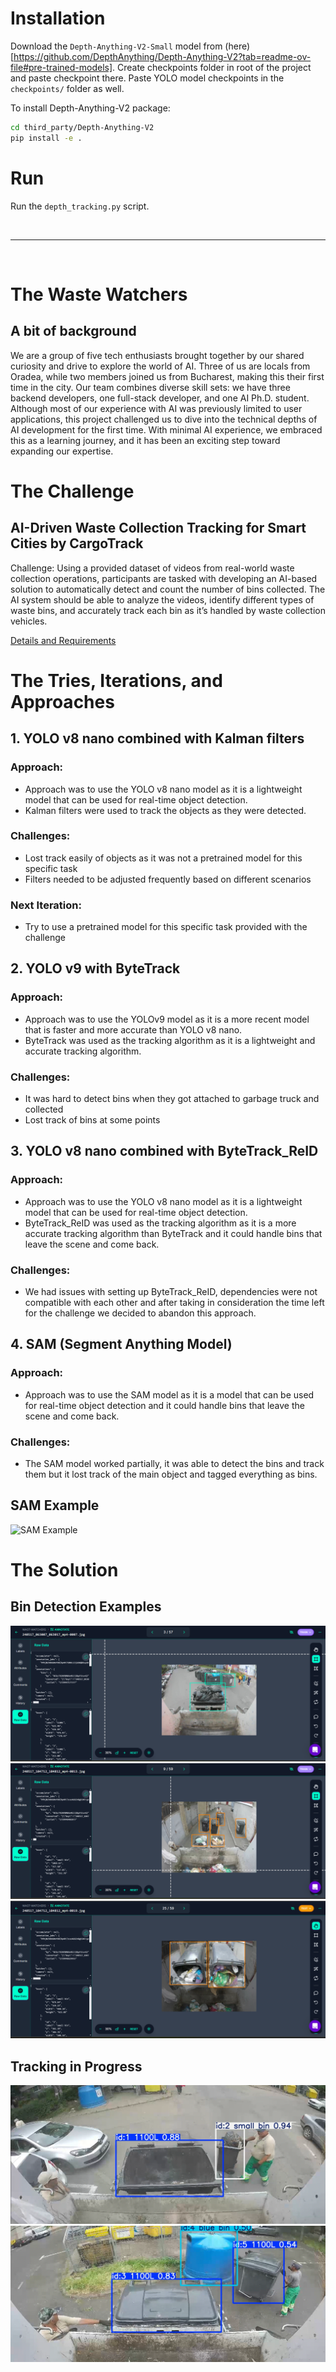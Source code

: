 # Installation

Download the `Depth-Anything-V2-Small` model from (here)[https://github.com/DepthAnything/Depth-Anything-V2?tab=readme-ov-file#pre-trained-models]. 
Create checkpoints folder in root of the project and paste checkpoint there. 
Paste YOLO model checkpoints in the `checkpoints/` folder as well.


To install Depth-Anything-V2 package:
```sh
cd third_party/Depth-Anything-V2
pip install -e .
```

# Run

Run the `depth_tracking.py` script.

<br><hr><br>

# The Waste Watchers

## A bit of background

We are a group of five tech enthusiasts brought together by our shared curiosity and drive to explore the world of AI. Three of us are locals from Oradea, while two members joined us from Bucharest, making this their first time in the city. Our team combines diverse skill sets: we have three backend developers, one full-stack developer, and one AI Ph.D. student. Although most of our experience with AI was previously limited to user applications, this project challenged us to dive into the technical depths of AI development for the first time. With minimal AI experience, we embraced this as a learning journey, and it has been an exciting step toward expanding our expertise.

# The Challenge

## AI-Driven Waste Collection Tracking for Smart Cities by CargoTrack

Challenge: Using a provided dataset of videos from real-world waste collection operations, participants are tasked with developing an AI-based solution to automatically detect and count the number of bins collected. The AI system should be able to analyze the videos, identify different types of waste bins, and accurately track each bin as it’s handled by waste collection vehicles.

[Details and Requirements](https://drive.google.com/file/d/18xBsGDdab9emjsYfdxEmSoyn4cir1C1j/view?usp=drive_link)

# The Tries, Iterations, and Approaches

## 1. YOLO v8 nano combined with Kalman filters
### Approach: 
- Approach was to use the YOLO v8 nano model as it is a lightweight model that can be used for real-time object detection.
- Kalman filters were used to track the objects as they were detected.
### Challenges: 
- Lost track easily of objects as it was not a pretrained model for this specific task
- Filters needed to be adjusted frequently based on different scenarios
### Next Iteration:
- Try to use a pretrained model for this specific task provided with the challenge

## 2. YOLO v9 with ByteTrack
### Approach:
- Approach was to use the YOLOv9 model as it is a more recent model that is faster and more accurate than YOLO v8 nano.
- ByteTrack was used as the tracking algorithm as it is a lightweight and accurate tracking algorithm.
### Challenges:
- It was hard to detect bins when they got attached to garbage truck and collected
- Lost track of bins at some points

## 3. YOLO v8 nano combined with ByteTrack_ReID
### Approach: 
- Approach was to use the YOLO v8 nano model as it is a lightweight model that can be used for real-time object detection.
- ByteTrack_ReID was used as the tracking algorithm as it is a more accurate tracking algorithm than ByteTrack and it could handle bins that leave the scene and come back.
### Challenges: 
- We had issues with setting up ByteTrack_ReID, dependencies were not compatible with each other and after taking in consideration the time left for the challenge we decided to abandon this approach.

## 4. SAM (Segment Anything Model)
### Approach: 
- Approach was to use the SAM model as it is a model that can be used for real-time object detection and it could handle bins that leave the scene and come back.
### Challenges: 
- The SAM model worked partially, it was able to detect the bins and track them but it lost track of the main object and tagged everything as bins.
## SAM Example
![SAM Example](images/sam1.gif)

# The Solution

## Bin Detection Examples
![Bin Detection Example](images/image1.png)
![Bin Detection Example](images/image4.png)
![Bin Detection Example](images/image5.png)
## Tracking in Progress
![Tracking in Progress](images/image2.png)
![Tracking in Progress](images/image3.png)
